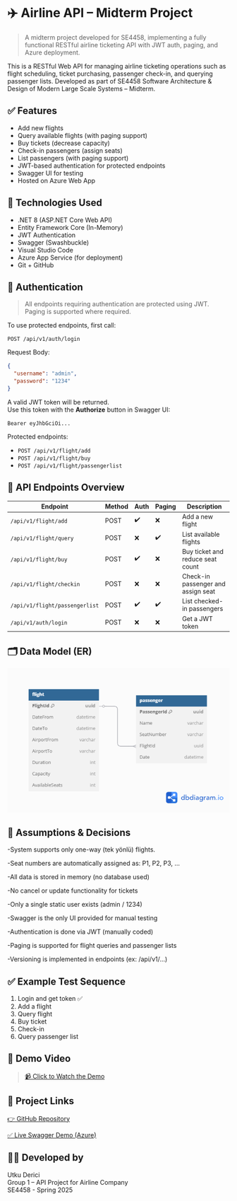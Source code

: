 # ✈️ Airline API – Midterm Project
> A midterm project developed for SE4458, implementing a fully functional RESTful airline ticketing API with JWT auth, paging, and Azure deployment.

This is a RESTful Web API for managing airline ticketing operations such as flight scheduling, ticket purchasing, passenger check-in, and querying passenger lists. Developed as part of SE4458 Software Architecture & Design of Modern Large Scale Systems – Midterm.

## ✅ Features

- Add new flights
- Query available flights (with paging support)
- Buy tickets (decrease capacity)
- Check-in passengers (assign seats)
- List passengers (with paging support)
- JWT-based authentication for protected endpoints
- Swagger UI for testing
- Hosted on Azure Web App

## 🚀 Technologies Used

- .NET 8 (ASP.NET Core Web API)
- Entity Framework Core (In-Memory)
- JWT Authentication
- Swagger (Swashbuckle)
- Visual Studio Code
- Azure App Service (for deployment)
- Git + GitHub

## 🔐 Authentication
> All endpoints requiring authentication are protected using JWT. Paging is supported where required.

To use protected endpoints, first call:

```
POST /api/v1/auth/login
```

Request Body:
```json
{
  "username": "admin",
  "password": "1234"
}
```

A valid JWT token will be returned.  
Use this token with the **Authorize** button in Swagger UI:

```
Bearer eyJhbGciOi...
```

Protected endpoints:
- `POST /api/v1/flight/add`
- `POST /api/v1/flight/buy`
- `POST /api/v1/flight/passengerlist`

## 📄 API Endpoints Overview

| Endpoint                             | Method | Auth | Paging | Description                          |
|--------------------------------------|--------|------|--------|--------------------------------------|
| `/api/v1/flight/add`                 | POST   | ✔️   | ❌     | Add a new flight                     |
| `/api/v1/flight/query`               | POST   | ❌   | ✔️     | List available flights               |
| `/api/v1/flight/buy`                 | POST   | ✔️   | ❌     | Buy ticket and reduce seat count     |
| `/api/v1/flight/checkin`             | POST   | ❌   | ❌     | Check-in passenger and assign seat   |
| `/api/v1/flight/passengerlist`       | POST   | ✔️   | ✔️     | List checked-in passengers           |
| `/api/v1/auth/login`                 | POST   | ❌   | ❌     | Get a JWT token                      |

## 🗂 Data Model (ER)

![ER Diagram](er-diagram.png)


## 🧠 Assumptions & Decisions

-System supports only one-way (tek yönlü) flights.

-Seat numbers are automatically assigned as: P1, P2, P3, ...

-All data is stored in memory (no database used)

-No cancel or update functionality for tickets

-Only a single static user exists (admin / 1234)

-Swagger is the only UI provided for manual testing

-Authentication is done via JWT (manually coded)

-Paging is supported for flight queries and passenger lists

-Versioning is implemented in endpoints (ex: /api/v1/...)

## ✅ Example Test Sequence

1. Login and get token ✅  
2. Add a flight  
3. Query flight  
4. Buy ticket  
5. Check-in  
6. Query passenger list

## 🎥 Demo Video

> [📹 Click to Watch the Demo](https://drive.google.com/your-demo-link)

## 🔗 Project Links

[👉 GitHub Repository](https://github.com/utku1608/AirlineApi-Midterm)

[✅ Live Swagger Demo (Azure)](https://airline-api-utku123.azurewebsites.net/swagger/index.html)


## 👨‍💻 Developed by

Utku Derici  
Group 1 – API Project for Airline Company  
SE4458 - Spring 2025

